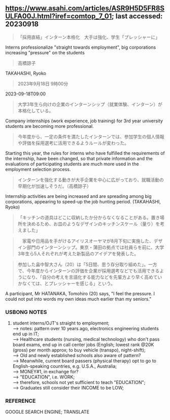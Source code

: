 ## https://www.asahi.com/articles/ASR9H5D5FR8SULFA00J.html?iref=comtop_7_01; last accessed: 20230918

> 「採用直結」インターン本格化　大手は強化、学生「プレッシャーに」

Interns professionalize "straight towards employment", big corporations increasing "pressure" on the students

> 高橋諒子

TAKAHASHI, Ryoko

> 2023年9月18日 9時00分

2023-09-18T09:00

> 大学3年生ら向けの企業のインターンシップ（就業体験、インターン）が本格化している。

Company internships (work experience, job training) for 3rd year university students are becoming more professional. 

> 今年度から、一定の条件を満たしたインターンでは、参加学生の個人情報や評価を採用選考に活用できるようルールが変わった。

Starting this year, the rules for interns who have fulfilled the requirements of the internship, have been changed, so that private information and the evaluations of participating students are much more used in the employment selection process.

> インターンを強化する動きが大手企業を中心に広がっており、就職活動の早期化が加速しそうだ。（高橋諒子）

Internship activities are being increased and are spreading among big corporations, appearing to speed-up the job hunting period. (TAKAHASHI, Ryoko)

> 「キッチンの道具はどこに収納したか分からなくなることがある。置き場所を決めるため、お皿のようなデザインのキッチンスケール（量り）を考えました」

>　家電や日用品を手がけるアイリスオーヤマが8月下旬に実施した、デザイン部門のインターンシップ。東京・蒲田の拠点では社員らを前に、大学3年生ら5人それぞれが考えた新製品のアイデアを発表した。

> 参加した畠中智大さん（20）は「5日間、思う存分取り組めた」。一方で、今年度からインターンの評価を企業が採用選考などでも活用できるようになり、「自分の考えを言語化する能力などを先輩方より早く高めていかなくては、とプレッシャーを感じる」という。

A participant, Mr HATANAKA, Tomohiro (20) says, "I feel the pressure. I could not put into words my own ideas much earlier than my seniors."

### USBONG NOTES

1) student interns/OJT's straight to employment;<br/> 
--> notes: pattern over 10 years ago, electronics engineering students end up in IT; <br/> 
--> Healthcare students (nursing, medical technology) who don't pass board exams, end up in call center jobs (English; lowest rank @20K (gross) per month approx; to buy vehicle (transpo), night-shift);<br/>
--> Old and newly established schools also aware of pattern?<br/>
--> Meanwhile, current board passers (physical therapy) opt to go to English-speaking countries, e.g. U.S.A., Australia;<br/> 
--> MONEY#1, in exchange for? <br/> 
--> "EDUCATION", i.e. WORK;<br/> 
--> therefore, schools not yet sufficient to teach "EDUCATION";<br/> 
--> Graduates still consider their INCOME to be LOW;

### REFERENCE

GOOGLE SEARCH ENGINE; TRANSLATE
